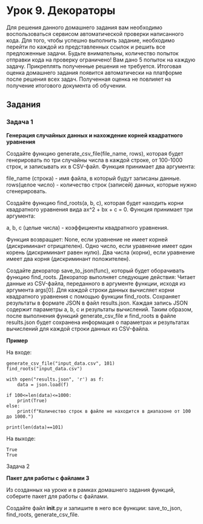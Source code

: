 # Урок 9. Декораторы
Для решения данного домашнего задания вам необходимо воспользоваться сервисом автоматической проверки написанного кода.
Для того, чтобы успешно выполнить задание, необходимо перейти по каждой из представленных ссылок и решить все предложенные задачи. Будьте внимательны, количество попыток отправки кода на проверку ограничено! Вам дано 5 попыток на каждую задачу.
Прикреплять полученные решения не требуется. Итоговая оценка домашнего задания появится автоматически на платформе после решения всех задач. Полученная оценка не повлияет на получение итогового документа об обучении.

## Задания

### Задача 1

**Генерация случайных данных и нахождение корней квадратного уравнения**

Создайте функцию generate_csv_file(file_name, rows), которая будет генерировать по три случайны числа в каждой строке, от 100-1000 строк, и записывать их в CSV-файл. Функция принимает два аргумента:

file_name (строка) - имя файла, в который будут записаны данные.
rows(целое число) - количество строк (записей) данных, которые нужно сгенерировать.

Создайте функцию find_roots(a, b, c), которая будет находить корни квадратного уравнения вида ax^2 + bx + c = 0. Функция принимает три аргумента:

a, b, c (целые числа) - коэффициенты квадратного уравнения.

Функция возвращает:
None, если уравнение не имеет корней (дискриминант отрицателен).
Одно число, если уравнение имеет один корень (дискриминант равен нулю).
Два числа (корни), если уравнение имеет два корня (дискриминант положителен).

Создайте декоратор save_to_json(func), который будет оборачивать функцию find_roots. Декоратор выполняет следующие действия:
Читает данные из CSV-файла, переданного в аргументе функции, исходя из аргумента args[0].
Для каждой строки данных вычисляет корни квадратного уравнения с помощью функции find_roots.
Сохраняет результаты в формате JSON в файл results.json. Каждая запись JSON содержит параметры a, b, c и результаты вычислений.
Таким образом, после выполнения функций generate_csv_file и find_roots в файле results.json будет сохранена информация о параметрах и результатах вычислений для каждой строки данных из CSV-файла.

**Пример**

На входе:
```
generate_csv_file("input_data.csv", 101)
find_roots("input_data.csv")

with open("results.json", 'r') as f:
    data = json.load(f)

if 100<=len(data)<=1000:
    print(True)
else:
    print(f"Количество строк в файле не находится в диапазоне от 100 до 1000.")

print(len(data)==101)
```
На выходе:

```
True
True
```

Задача 2

**Пакет для работы с файлами 3**

Из созданных на уроке и в рамках домашнего задания функций, соберите пакет для работы с файлами.

Создайте файл __init__.py и запишите в него все функции:
save_to_json,
find_roots,
generate_csv_file.